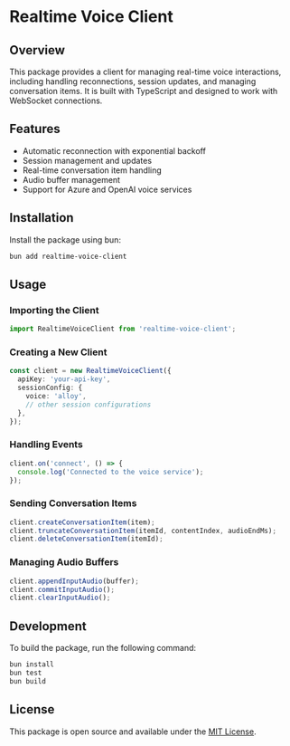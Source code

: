 # Realtime Voice Client

## Overview

This package provides a client for managing real-time voice interactions, including handling reconnections, session updates, and managing conversation items. It is built with TypeScript and designed to work with WebSocket connections.

## Features

- Automatic reconnection with exponential backoff
- Session management and updates
- Real-time conversation item handling
- Audio buffer management
- Support for Azure and OpenAI voice services

## Installation

Install the package using bun:

```bash
bun add realtime-voice-client
```

## Usage

### Importing the Client

```typescript
import RealtimeVoiceClient from 'realtime-voice-client';
```

### Creating a New Client

```typescript
const client = new RealtimeVoiceClient({
  apiKey: 'your-api-key',
  sessionConfig: {
    voice: 'alloy',
    // other session configurations
  },
});
```

### Handling Events

```typescript
client.on('connect', () => {
  console.log('Connected to the voice service');
});
```

### Sending Conversation Items

```typescript
client.createConversationItem(item);
client.truncateConversationItem(itemId, contentIndex, audioEndMs);
client.deleteConversationItem(itemId);
```

### Managing Audio Buffers

```typescript
client.appendInputAudio(buffer);
client.commitInputAudio();
client.clearInputAudio();
```

## Development

To build the package, run the following command:

```bash
bun install
bun test
bun build
```

## License

This package is open source and available under the [MIT License](LICENSE).
